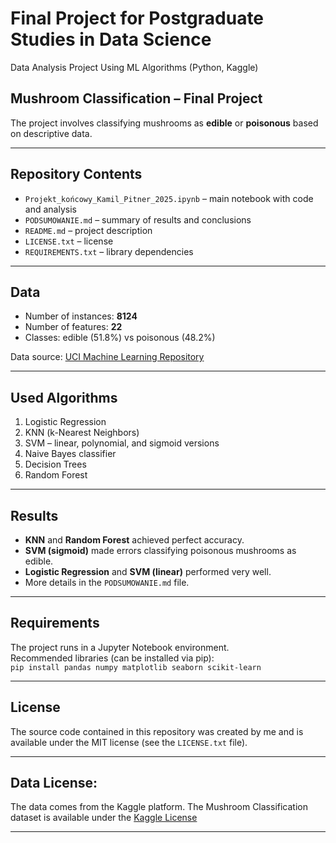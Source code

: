 # Final Project for Postgraduate Studies in Data Science

Data Analysis Project Using ML Algorithms (Python, Kaggle)

## Mushroom Classification – Final Project

The project involves classifying mushrooms as **edible** or **poisonous** based on descriptive data.

---

## Repository Contents

- `Projekt_końcowy_Kamil_Pitner_2025.ipynb` – main notebook with code and analysis
- `PODSUMOWANIE.md` – summary of results and conclusions
- `README.md` – project description
- `LICENSE.txt` – license
- `REQUIREMENTS.txt` – library dependencies

---

## Data

- Number of instances: **8124**
- Number of features: **22**
- Classes: edible (51.8%) vs poisonous (48.2%)

Data source: [UCI Machine Learning Repository](https://archive.ics.uci.edu/dataset/73/mushroom)

---

## Used Algorithms

1. Logistic Regression
2. KNN (k-Nearest Neighbors)
3. SVM – linear, polynomial, and sigmoid versions
4. Naive Bayes classifier
5. Decision Trees
6. Random Forest

---

## Results

- **KNN** and **Random Forest** achieved perfect accuracy.
- **SVM (sigmoid)** made errors classifying poisonous mushrooms as edible.
- **Logistic Regression** and **SVM (linear)** performed very well.
- More details in the `PODSUMOWANIE.md` file.

---

## Requirements

The project runs in a Jupyter Notebook environment.  
Recommended libraries (can be installed via pip):  
`pip install pandas numpy matplotlib seaborn scikit-learn`

---

## License

The source code contained in this repository was created by me and is available under the MIT license (see the `LICENSE.txt` file).

---

## Data License:

The data comes from the Kaggle platform. The Mushroom Classification dataset is available under the [Kaggle License](https://www.kaggle.com/datasets/uciml/mushroom-classification)

---
